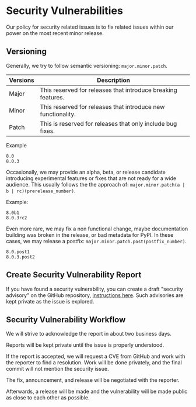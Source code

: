 # Security Vulnerabilities

Our policy for security related issues is to fix related issues within our power on the most recent minor release.

## Versioning

Generally, we try to follow semantic versioning: `major.minor.patch`.

Versions | Description
-------- | -----------
Major    | This reserved for releases that introduce breaking features.
Minor    | This reserved for releases that introduce new functionality.
Patch    | This is reserved for releases that only include bug fixes.

Example

```
8.0
8.0.3
```

Occasionally, we may provide an alpha, beta, or release candidate introducing experimental features or fixes that are
not ready for a wide audience. This usually follows the the approach of: `major.minor.patch(a | b | rc)(prerelease_number)`.

Example:

```
8.0b1
8.0.3rc2
```

Even more rare, we may fix a non functional change, maybe documentation building was broken in the release, or bad
metadata for PyPI. In these cases, we may release a postfix: `major.minor.patch.post(postfix_number)`.

```
8.0.post1
8.0.3.post2
```

## Create Security Vulnerability Report

If you have found a security vulnerability, you can create a draft "security advisory" on the GitHub repository,
[instructions here](https://docs.github.com/en/code-security/security-advisories/repository-security-advisories/creating-a-repository-security-advisory).
Such advisories are kept private as the issue is explored.

## Security Vulnerability Workflow

We will strive to acknowledge the report in about two business days.

Reports will be kept private until the issue is properly understood.

If the report is accepted, we will request a CVE from GitHub and work with the reporter to find a resolution. Work will
be done privately, and the final commit will not mention the security issue.

The fix, announcement, and release will be negotiated with the reporter.

Afterwards, a release will be made and the vulnerability will be made public as close to each other as possible.
